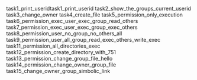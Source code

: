 task1_print_useridtask1_print_userid
task2_show_the_groups_current_userid
task3_change_owner
task4_create_file
task5_permission_only_execution
task6_permission_exec_user_exec_group_read_others
task7_permission_exec_user_exec_group_exec_others
task8_permission_user_no_group_no_others_all
task9_permission_user_all_group_read_exec_others_write_exec
task11_permission_all_directories_exec
task12_permission_create_directory_with_751
task13_permission_change_group_file_hello
task14_permission_change_owner_group_file
task15_change_owner_group_simbolic_link
